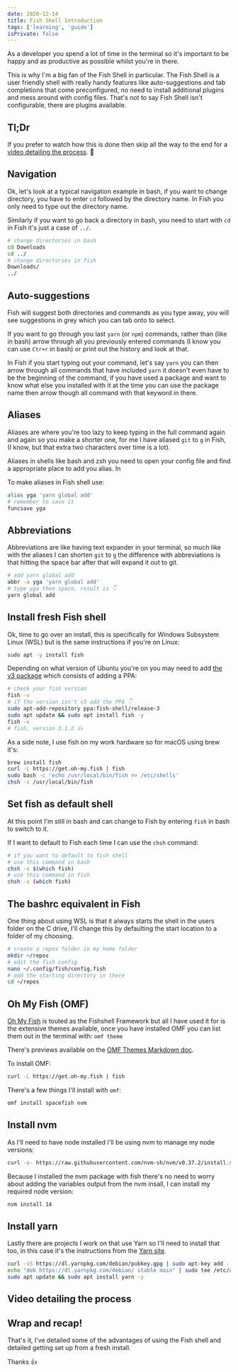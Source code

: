 ```yaml
---
date: 2020-12-14
title: Fish Shell Introduction
tags: ['learning', 'guide']
isPrivate: false
---
```


<script>
  import { YouTube } from 'sveltekit-embed'
</script>

As a developer you spend a lot of time in the terminal so it's
important to be happy and as productive as possible whilst you're in
there.

This is why I'm a big fan of the Fish Shell in particular. The Fish
Shell is a user friendly shell with really handy features like
auto-suggestions and tab completions that come preconfigured, no need
to install additional plugins and mess around with config files.
That's not to say Fish Shell isn't configurable, there are plugins
available.

## Tl;Dr

If you prefer to watch how this is done then skip all the way to the
end for a [video detailing the process](#video-detailing-the-process).
🚀

## Navigation

Ok, let's look at a typical navigation example in bash, if you want to
change directory, you have to enter `cd` followed by the directory
name. In Fish you only need to type out the directory name.

Similarly if you want to go back a directory in bash, you need to
start with `cd` in Fish it's just a case of `../`.

```bash
# change directories in bash
cd Downloads
cd ../
# change directories in fish
Downloads/
../
```

## Auto-suggestions

Fish will suggest both directories and commands as you type away, you
will see suggestions in grey which you can tab onto to select.

If you want to go through you last `yarn` (or `npm`) commands, rather
than (like in bash) arrow through all you previously entered commands
(I know you can use `Ctr+r` in bash) or print out the history and look
at that.

In Fish if you start typing out your command, let's say `yarn` you can
then arrow through all commands that have included `yarn` it doesn't
even have to be the beginning of the command, if you have used a
package and want to know what else you installed with it at the time
you can use the package name then arrow though all command with that
keyword in there.

## Aliases

Aliases are where you're too lazy to keep typing in the full command
again and again so you make a shorter one, for me I have aliased `git`
to `g` in Fish, (I know, but that extra two characters over time is a
lot).

Aliases in shells like bash and zsh you need to open your config file
and find a appropriate place to add you alias. In

To make aliases in Fish shell use:

<!-- cSpell:ignore funcsave -->

```bash
alias yga 'yarn global add'
# remember to save it
funcsave yga
```

## Abbreviations

Abbreviations are like having text expander in your terminal, so much
like with the aliases I can shorten `git` to `g` the difference with
abbreviations is that hitting the space bar after that will expand it
out to git.

```bash
# add yarn global add
abbr -a yga 'yarn global add'
# type yga then space, result is 👇
yarn global add
```

## Install fresh Fish shell

Ok, time to go over an install, this is specifically for Windows
Subsystem Linux (WSL) but is the same instructions if you're on Linux:

```bash
sudo apt -y install fish
```

Depending on what version of Ubuntu you're on you may need to add [the
v3 package] which consists of adding a PPA:

```bash
# check your fish version
fish -v
# if the version isn't v3 add the PPA 👇
sudo apt-add-repository ppa:fish-shell/release-3
sudo apt update && sudo apt install fish -y
fish -v
# fish, version 3.1.2 👍
```

As a side note, I use fish on my work hardware so for macOS using brew
it's:

```bash
brew install fish
curl -L https://get.oh-my.fish | fish
sudo bash -c 'echo /usr/local/bin/fish >> /etc/shells'
chsh -s /usr/local/bin/fish
```

## Set fish as default shell

At this point I'm still in bash and can change to Fish by entering
`fish` in bash to switch to it.

If I want to default to Fish each time I can use the `chsh` command:

```bash
# if you want to default to fish shell
# use this command in bash
chsh -s $(which fish)
# use this command in fish
chsh -s (which fish)
```

## The bashrc equivalent in Fish

One thing about using WSL is that it always starts the shell in the
users folder on the C drive, I'll change this by defaulting the start
location to a folder of my choosing.

```bash
# create a repos folder in my home folder
mkdir ~/repos
# edit the fish config
nano ~/.config/fish/config.fish
# add the starting directory in there
cd ~/repos
```

## Oh My Fish (OMF)

[Oh My Fish] is touted as the Fishshell Framework but all I have used
it for is the extensive themes available, once you have installed OMF
you can list them out in the terminal with: `omf theme`

There's previews available on the [OMF Themes Markdown doc].

To install OMF:

```bash
curl -L https://get.oh-my.fish | fish
```

There's a few things I'll install with `omf`:

```bash
omf install spacefish nvm
```

## Install nvm

As I'll need to have node installed I'll be using nvm to manage my
node versions:

```bash
curl -o- https://raw.githubusercontent.com/nvm-sh/nvm/v0.37.2/install.sh | bash
```

Because I installed the nvm package with fish there's no need to worry
about adding the variables output from the nvm insall, I can install
my required node version:

```bash
nvm install 14
```

## Install yarn

Lastly there are projects I work on that use Yarn so I'll need to
install that too, in this case it's the instructions from the [Yarn
site].

```bash
curl -sS https://dl.yarnpkg.com/debian/pubkey.gpg | sudo apt-key add -
echo "deb https://dl.yarnpkg.com/debian/ stable main" | sudo tee /etc/apt/sources.list.d/yarn.list
sudo apt update && sudo apt install yarn -y
```

## Video detailing the process

<YouTube youTubeId="IJAEzWG6Uw4" />

## Wrap and recap!

That's it, I've detailed some of the advantages of using the Fish
shell and detailed getting set up from a fresh install.

Thanks 👍

<!-- Links -->

[omf themes markdown doc]:
  https://github.com/oh-my-fish/oh-my-fish/blob/master/docs/Themes.md
[extensive list]:
  https://github.com/oh-my-fish/packages-main/tree/master/packages
[oh my fish]: https://github.com/oh-my-fish/oh-my-fish
[the v3 package]:
  https://github.com/fish-shell/fish-shell#packages-for-linux
[yarn site]:
  https://classic.yarnpkg.com/en/docs/install/#debian-stable
